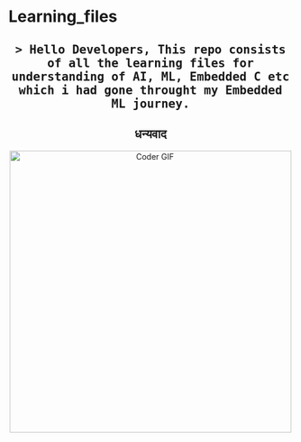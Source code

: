 # Learning_files
<h2 align="center">
        <samp>&gt; Hello Developers, This repo consists of all the learning files for understanding of AI, ML, Embedded C etc which i had gone throught my Embedded ML journey. 
        </samp>
                
        
<h2 align="center">धन्यवाद</h2>

<p align="center">
  <img src="https://user-images.githubusercontent.com/74038190/212284136-03988914-d899-44b4-b1d9-4eeccf656e44.gif" alt="Coder GIF" width="500">
</p>
